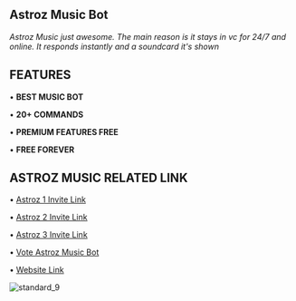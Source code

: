 ## Astroz Music Bot
*Astroz Music just awesome. The main reason is it stays in vc for 24/7 and online. It responds instantly and a soundcard it's shown*

## FEATURES

• **BEST MUSIC BOT**

• **20+ COMMANDS**

• **PREMIUM FEATURES FREE**

• **FREE FOREVER**

## ASTROZ MUSIC RELATED LINK

•  [Astroz 1 Invite Link](https://discord.com/oauth2/authorize?client_id=802423717316919297&scope=bot&permissions=8)

•  [Astroz 2 Invite Link](https://discord.com/oauth2/authorize?client_id=812008093655105597&scope=bot&permissions=8)

•  [Astroz 3 Invite Link](https://discord.com/oauth2/authorize?client_id=803552574707597312&scope=bot&permissions=8)

•  [Vote Astroz Music Bot](https://top.gg/bot/802423717316919297/vote)

•  [Website Link](https://astrozmusic.tk/)

![standard_9](https://user-images.githubusercontent.com/81439903/112682093-a0901300-8e95-11eb-8cb7-1cd6fcd43740.gif)

